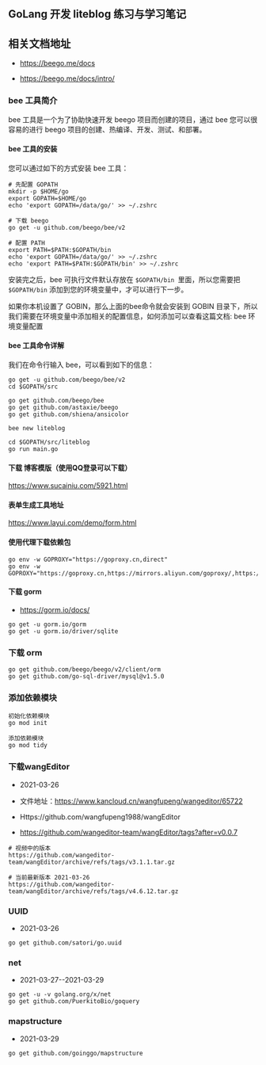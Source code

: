 ## GoLang 开发 liteblog 练习与学习笔记

## 相关文档地址

- https://beego.me/docs

- https://beego.me/docs/intro/

### bee 工具简介

bee 工具是一个为了协助快速开发 beego 项目而创建的项目，通过 bee 您可以很容易的进行 beego 项目的创建、热编译、开发、测试、和部署。

#### bee 工具的安装

您可以通过如下的方式安装 bee 工具：

```
# 先配置 GOPATH
mkdir -p $HOME/go
export GOPATH=$HOME/go
echo 'export GOPATH=/data/go/' >> ~/.zshrc

# 下载 beego
go get -u github.com/beego/bee/v2

# 配置 PATH
export PATH=$PATH:$GOPATH/bin
echo 'export GOPATH=/data/go/' >> ~/.zshrc
echo 'export PATH=$PATH:$GOPATH/bin' >> ~/.zshrc
```
安装完之后，bee 可执行文件默认存放在 `$GOPATH/bin `里面，所以您需要把` $GOPATH/bin` 添加到您的环境变量中，才可以进行下一步。

如果你本机设置了 GOBIN，那么上面的bee命令就会安装到 GOBIN 目录下，所以我们需要在环境变量中添加相关的配置信息，如何添加可以查看这篇文档: bee 环境变量配置

#### bee 工具命令详解

我们在命令行输入 bee，可以看到如下的信息：

```
go get -u github.com/beego/bee/v2
cd $GOPATH/src  

go get github.com/beego/bee
go get github.com/astaxie/beego
go get github.com/shiena/ansicolor

bee new liteblog

cd $GOPATH/src/liteblog
go run main.go
```

#### 下载 博客模版（使用QQ登录可以下载）

https://www.sucainiu.com/5921.html

#### 表单生成工具地址

https://www.layui.com/demo/form.html

#### 使用代理下载依赖包

```
go env -w GOPROXY="https://goproxy.cn,direct"
go env -w GOPROXY="https://goproxy.cn,https://mirrors.aliyun.com/goproxy/,https://goproxy.io,direct"
```

#### 下载 gorm

- https://gorm.io/docs/

```shell script
go get -u gorm.io/gorm
go get -u gorm.io/driver/sqlite
```

### 下载 orm

```
go get github.com/beego/beego/v2/client/orm
go get github.com/go-sql-driver/mysql@v1.5.0
```

### 添加依赖模块

```
初始化依赖模块
go mod init

添加依赖模块
go mod tidy

```

### 下载wangEditor

- 2021-03-26

- 文件地址：https://www.kancloud.cn/wangfupeng/wangeditor/65722
- Https://github.com/wangfupeng1988/wangEditor
- https://github.com/wangeditor-team/wangEditor/tags?after=v0.0.7

```
# 视频中的版本
https://github.com/wangeditor-team/wangEditor/archive/refs/tags/v3.1.1.tar.gz

# 当前最新版本 2021-03-26
https://github.com/wangeditor-team/wangEditor/archive/refs/tags/v4.6.12.tar.gz
```

### UUID

- 2021-03-26

```
go get github.com/satori/go.uuid
```

### net

- 2021-03-27--2021-03-29

```
go get -u -v golang.org/x/net
go get github.com/PuerkitoBio/goquery
```
### mapstructure

- 2021-03-29
```
go get github.com/goinggo/mapstructure
```













